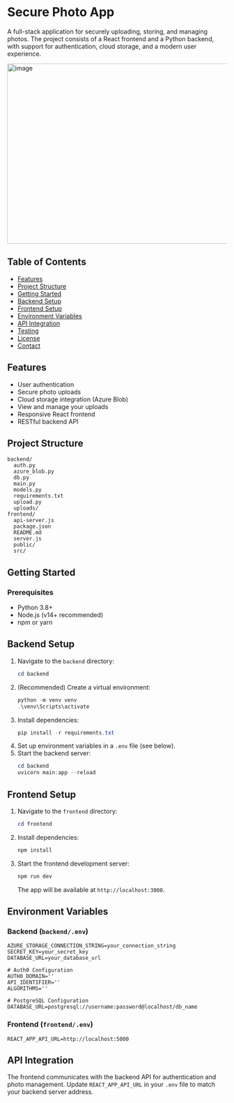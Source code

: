 # Secure Photo App

A full-stack application for securely uploading, storing, and managing photos. The project consists of a React frontend and a Python backend, with support for authentication, cloud storage, and a modern user experience.

<img width="724" height="413" alt="image" src="https://github.com/user-attachments/assets/b7eedc3e-7d6f-4b56-924f-073553ca3ac2" />


## Table of Contents
- [Features](#features)
- [Project Structure](#project-structure)
- [Getting Started](#getting-started)
- [Backend Setup](#backend-setup)
- [Frontend Setup](#frontend-setup)
- [Environment Variables](#environment-variables)
- [API Integration](#api-integration)
- [Testing](#testing)
- [License](#license)
- [Contact](#contact)

## Features
- User authentication
- Secure photo uploads
- Cloud storage integration (Azure Blob)
- View and manage your uploads
- Responsive React frontend
- RESTful backend API

## Project Structure
```
backend/
  auth.py
  azure_blob.py
  db.py
  main.py
  models.py
  requirements.txt
  upload.py
  uploads/
frontend/
  api-server.js
  package.json
  README.md
  server.js
  public/
  src/
```

## Getting Started

### Prerequisites
- Python 3.8+
- Node.js (v14+ recommended)
- npm or yarn

## Backend Setup
1. Navigate to the `backend` directory:
   ```powershell
   cd backend
   ```
2. (Recommended) Create a virtual environment:
   ```powershell
   python -m venv venv
   .\venv\Scripts\activate
   ```
3. Install dependencies:
   ```powershell
   pip install -r requirements.txt
   ```
4. Set up environment variables in a `.env` file (see below).
5. Start the backend server:
   ```powershell
   cd backend
   uvicorn main:app --reload                                          
   ```

## Frontend Setup
1. Navigate to the `frontend` directory:
   ```powershell
   cd frontend
   ```
2. Install dependencies:
   ```powershell
   npm install
   ```
3. Start the frontend development server:
   ```powershell
   npm run dev
   ```
   The app will be available at `http://localhost:3000`.

## Environment Variables

### Backend (`backend/.env`)
```
AZURE_STORAGE_CONNECTION_STRING=your_connection_string
SECRET_KEY=your_secret_key
DATABASE_URL=your_database_url

# Auth0 Configuration
AUTH0_DOMAIN=''
API_IDENTIFIER=''
ALGORITHMS=''

# PostgreSQL Configuration
DATABASE_URL=postgresql://username:password@localhost/db_name

```

### Frontend (`frontend/.env`)
```
REACT_APP_API_URL=http://localhost:5000
```

## API Integration
The frontend communicates with the backend API for authentication and photo management. Update `REACT_APP_API_URL` in your `.env` file to match your backend server address.

